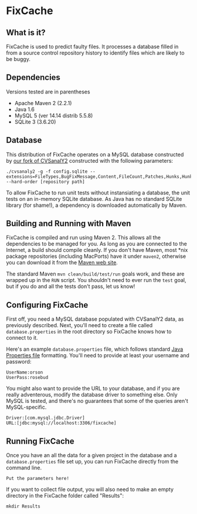 FixCache
========

What is it?
-----------
FixCache is used to predict faulty files. It processes a database filled in from a source control repository history to identify files which are likely to be buggy.

Dependencies
------------
Versions tested are in parentheses

* Apache Maven 2 (2.2.1)
* Java 1.6
* MySQL 5 (ver 14.14 distrib 5.5.8)
* SQLite 3 (3.6.20)

Database
--------
This distribution of FixCache operates on a MySQL database constructed by [our fork of CVSanalY2](http://github.com/SoftwareIntrospectionLab/cvsanaly) constructed with the following parameters:

    ./cvsanaly2 -g -f config.sqlite --extensions=FileTypes,BugFixMessage,Content,FileCount,Patches,Hunks,HunkBlame --hard-order [repository path]

To allow FixCache to run unit tests without instansiating a database, the unit tests on an in-memory SQLite database. As Java has no standard SQLite library (for shame!), a dependency is downloaded automatically by Maven.


Building and Running with Maven
-------------------------------
FixCache is compiled and run using Maven 2. This allows all the dependencies to be managed for you. As long as you are connected to the Internet, a build should compile cleanly. If you don't have Maven, most \*nix package repositories (including MacPorts) have it under `maven2`, otherwise you can download it from the [Maven web site](http://maven.apache.org/download.html).

The standard Maven `mvn clean/build/test/run` goals work, and these are wrapped up in the `RUN` script. You shouldn't need to ever run the `test` goal, but if you do and all the tests don't pass, let us know!

Configuring FixCache
--------------------
First off, you need a MySQL database populated with CVSanalY2 data, as previously described. Next, you'll need to create a file called `database.properties` in the root directory so FixCache knows how to connect to it.

Here's an example `database.properties` file, which follows standard [Java Properties file](http://en.wikipedia.org/wiki/.properties) formatting. You'll need to provide at least your username and password:

    UserName:orson
    UserPass:rosebud

You might also want to provide the URL to your database, and if you are really adventerous, modify the database driver to something else. Only MySQL is tested, and there's no guarantees that some of the queries aren't MySQL-specific.

    Driver:[com.mysql.jdbc.Driver]
    URL:[jdbc:mysql://localhost:3306/fixcache]

Running FixCache
----------------
Once you have an all the data for a given project in the database and a `database.properties` file set up, you can run FixCache directly from the command line.

    Put the parameters here!

If you want to collect file output, you will also need to make an empty directory in the FixCache folder called "Results":

    mkdir Results
